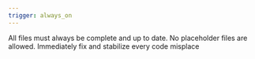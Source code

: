 ```yaml
---
trigger: always_on
---
```


All files must always be complete and up to date. 
No placeholder files are allowed.
Immediately fix and stabilize every code misplace